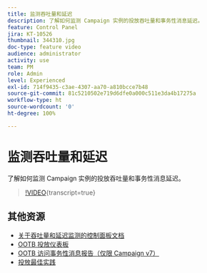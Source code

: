 ```yaml
---
title: 监测吞吐量和延迟
description: 了解如何监测 Campaign 实例的投放吞吐量和事务性消息延迟。
feature: Control Panel
jira: KT-10526
thumbnail: 344310.jpg
doc-type: feature video
audience: administrator
activity: use
team: PM
role: Admin
level: Experienced
exl-id: 714f9435-c3ae-4307-aa70-a810bcce7b48
source-git-commit: 81c5210502e719d6dfe0a000c511e3da4b17275a
workflow-type: ht
source-wordcount: '0'
ht-degree: 100%

---
```


# 监测吞吐量和延迟

了解如何监测 Campaign 实例的投放吞吐量和事务性消息延迟。

>[!VIDEO](https://video.tv.adobe.com/v/344310/?learn=on){transcript=true}

## 其他资源

* [关于吞吐量和延迟监测的控制面板文档](https://experienceleague.adobe.com/docs/control-panel/using/performance-monitoring/thoughputs-latencies.html?lang=zh-Hans#)
* [OOTB 投放仪表板](https://experienceleague.adobe.com/docs/campaign-classic/using/sending-messages/monitoring-deliveries/delivery-dashboard.html?lang=zh-Hans)
* [OOTB 访问事务性消息报告（仅限 Campaign v7）](https://experienceleague.adobe.com/docs/campaign-classic/using/transactional-messaging/reports/about-transactional-messaging-reports.html?lang=zh-Hans)
* [投放最佳实践](https://experienceleague.adobe.com/docs/campaign-standard/using/communication-channels/delivery-bestpractices/delivery-best-practices.html?lang=zh-Hans)
